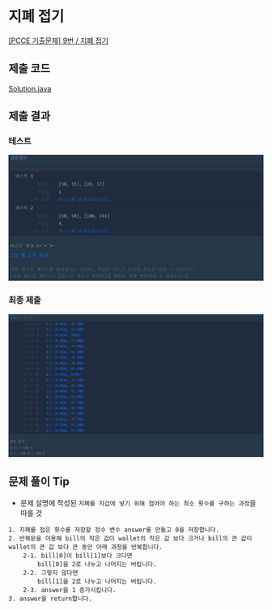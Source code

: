# 지폐 접기

[[PCCE 기출문제] 9번 / 지폐 접기](https://school.programmers.co.kr/learn/courses/30/lessons/340199)

## 제출 코드

[Solution.java](/programmers/level-1/지폐%20접기/Solution.java)

## 제출 결과

### 테스트

![테스트](/programmers/level-1/지폐%20접기/img/result-1.JPG)

### 최종 제출

![최종 제출](/programmers/level-1/지폐%20접기/img/result-2.JPG)

## 문제 풀이 Tip

- 문제 설명에 작성된 `지폐를 지갑에 넣기 위해 접어야 하는 최소 횟수를 구하는 과정`을 따를 것

```
1. 지폐를 접은 횟수를 저장할 정수 변수 answer를 만들고 0을 저장합니다.
2. 반복문을 이용해 bill의 작은 값이 wallet의 작은 값 보다 크거나 bill의 큰 값이 wallet의 큰 값 보다 큰 동안 아래 과정을 반복합니다.
    2-1. bill[0]이 bill[1]보다 크다면
        bill[0]을 2로 나누고 나머지는 버립니다.
    2-2. 그렇지 않다면
        bill[1]을 2로 나누고 나머지는 버립니다.
    2-3. answer을 1 증가시킵니다.
3. answer을 return합니다.
```
